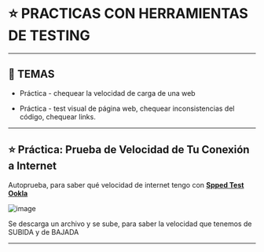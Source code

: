 # :star: PRACTICAS CON HERRAMIENTAS DE TESTING

---

## :book: TEMAS

- Práctica - chequear la velocidad de carga de una web

- Práctica - test visual de página web, chequear inconsistencias del código, chequear links.

---

## :star: Práctica: Prueba de Velocidad de Tu Conexión a Internet

Autoprueba, para saber qué velocidad de internet tengo con [**Spped Test Ookla**](https://www.speedtest.net/)

![image](https://user-images.githubusercontent.com/72580574/216789660-1586d10b-2622-4bab-a0ca-2922dedc4926.png)

Se descarga un archivo y se sube, para saber la velocidad que tenemos de SUBIDA y de BAJADA

---

